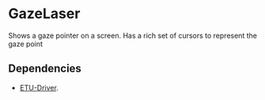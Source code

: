 # GazeLaser

Shows a gaze pointer on a screen. Has a rich set of cursors to represent the gaze point

## Dependencies
    
 * [ETU-Driver](http://www.sis.uta.fi/~csolsp/downloads.php?id=ETUDriver).
